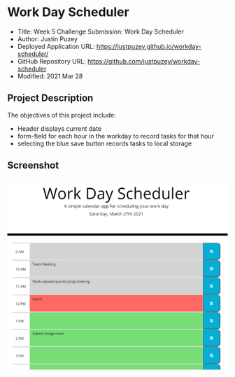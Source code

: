 # Work Day Scheduler
* Title: Week 5 Challenge Submission: Work Day Scheduler
* Author: Justin Puzey
* Deployed Application URL: https://justpuzey.github.io/workday-scheduler/
* GitHub Repository URL: https://github.com/justpuzey/workday-scheduler
* Modified: 2021 Mar 28

## Project Description
The objectives of this project include:
* Header displays current date
* form-field for each hour in the workday to record tasks for that hour
* selecting the blue save button records tasks to local storage
## Screenshot
![Alt text](./assets/images/scheduler-screenshot.png?raw=true "website screenshot")
